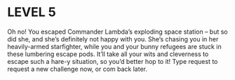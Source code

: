 LEVEL 5
=======

Oh no! You escaped Commander Lambda’s exploding space station – but so did she, and she’s definitely not happy with you. She’s chasing you in her heavily-armed starfighter, while you and your bunny refugees are stuck in these lumbering escape pods. It’ll take all your wits and cleverness to escape such a hare-y situation, so you’d better hop to it!
Type request to request a new challenge now, or com back later.
